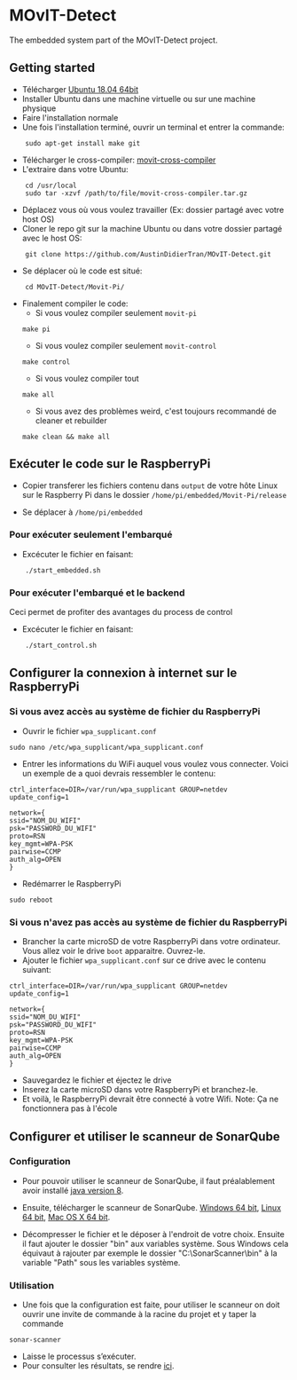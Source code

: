 # MOvIT-Detect
The embedded system part of the MOvIT-Detect project.

## Getting started

- Télécharger [Ubuntu 18.04 64bit](http://releases.ubuntu.com/18.04/)
- Installer Ubuntu dans une machine virtuelle ou sur une machine physique
- Faire l'installation normale
- Une fois l'installation terminé, ouvrir un terminal et entrer la commande:
``` shell
    sudo apt-get install make git
```
- Télécharger le cross-compiler: [movit-cross-compiler](https://1drv.ms/u/s!AjyPHvJRDLOMrhWOt6g2g4qBiGZn)
- L'extraire dans votre Ubuntu:
``` shell
    cd /usr/local
    sudo tar -xzvf /path/to/file/movit-cross-compiler.tar.gz
```
- Déplacez vous où vous voulez travailler (Ex: dossier partagé avec votre host OS)
- Cloner le repo git sur la machine Ubuntu ou dans votre dossier partagé avec le host OS:
```shell
    git clone https://github.com/AustinDidierTran/MOvIT-Detect.git
```
- Se déplacer où le code est situé:
```shell
    cd MOvIT-Detect/Movit-Pi/
```
- Finalement compiler le code:
    - Si vous voulez compiler seulement `movit-pi`
    ```shell
    make pi
    ```
    - Si vous voulez compiler seulement `movit-control`
    ```shell
    make control
    ```
    - Si vous voulez compiler tout
    ```shell
    make all
    ```
    - Si vous avez des problèmes weird, c'est toujours recommandé de cleaner et rebuilder
    ```shell
    make clean && make all
    ```

## Exécuter le code sur le RaspberryPi

- Copier transferer les fichiers contenu dans `output` de votre hôte Linux sur le Raspberry Pi dans le dossier `/home/pi/embedded/Movit-Pi/release`

- Se déplacer à `/home/pi/embedded`
### Pour exécuter seulement l'embarqué
- Excécuter le fichier en faisant:
```shell
    ./start_embedded.sh
```
### Pour exécuter l'embarqué et le backend
Ceci permet de profiter des avantages du process de control
- Excécuter le fichier en faisant:
```shell
    ./start_control.sh
```

## Configurer la connexion à internet sur le RaspberryPi

### Si vous avez accès au système de fichier du RaspberryPi
- Ouvrir le fichier `wpa_supplicant.conf`
```shell
sudo nano /etc/wpa_supplicant/wpa_supplicant.conf
```
- Entrer les informations du WiFi auquel vous voulez vous connecter. Voici un exemple de a quoi devrais ressembler le contenu:
```
ctrl_interface=DIR=/var/run/wpa_supplicant GROUP=netdev
update_config=1

network={
ssid="NOM_DU_WIFI"
psk="PASSWORD_DU_WIFI"
proto=RSN
key_mgmt=WPA-PSK
pairwise=CCMP
auth_alg=OPEN
}

```
- Redémarrer le RaspberryPi
```shell
sudo reboot
```

### Si vous n'avez pas accès au système de fichier du RaspberryPi
- Brancher la carte microSD de votre RaspberryPi dans votre ordinateur. Vous allez voir le drive `boot` apparaitre. Ouvrez-le.
- Ajouter le fichier `wpa_supplicant.conf` sur ce drive avec le contenu suivant:
```
ctrl_interface=DIR=/var/run/wpa_supplicant GROUP=netdev
update_config=1

network={
ssid="NOM_DU_WIFI"
psk="PASSWORD_DU_WIFI"
proto=RSN
key_mgmt=WPA-PSK
pairwise=CCMP
auth_alg=OPEN
}

```
- Sauvegardez le fichier et éjectez le drive
- Inserez la carte microSD dans votre RaspberryPi et branchez-le.
- Et voilà, le RaspberryPi devrait être connecté à votre Wifi.
Note: Ça ne fonctionnera pas à l'école

## Configurer  et utiliser le scanneur de SonarQube

### Configuration

- Pour pouvoir utiliser le scanneur de SonarQube, il faut préalablement avoir installé [java version 8](https://www.java.com/fr/download/).

- Ensuite, télécharger le scanneur de SonarQube.
[Windows 64 bit](https://sonarsource.bintray.com/Distribution/sonar-scanner-cli/sonar-scanner-cli-3.2.0.1227-windows.zip),
[Linux 64 bit](https://sonarsource.bintray.com/Distribution/sonar-scanner-cli/sonar-scanner-cli-3.2.0.1227-linux.zip),
[Mac OS X 64 bit](https://sonarsource.bintray.com/Distribution/sonar-scanner-cli/sonar-scanner-cli-3.2.0.1227-macosx.zip).

- Décompresser le fichier et le déposer à l'endroit de votre choix.
Ensuite il faut ajouter le dossier "bin" aux variables système.
Sous Windows cela équivaut à rajouter par exemple le dossier "C:\SonarScanner\bin" à la variable "Path" sous les variables système.

### Utilisation

- Une fois que la configuration est faite, pour utiliser le scanneur on doit ouvrir une invite de commande à la racine du projet et y taper la commande

```shell
sonar-scanner
```
- Laisse le processus s’exécuter.
- Pour consulter les résultats, se rendre [ici](http://sonarqubemovitplus.ddns.net:9000).
